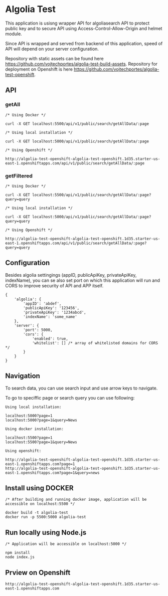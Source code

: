 # Algolia Test

This application is usisng wrapper API for algoliasearch API to protect public key and to secure API using Access-Control-Allow-Origin and helmet module.

Since API is wrapped and served from backend of this application, speed of API will depend on your server configuration.

Repository with static assets can be found here https://github.com/vojtechportes/algolia-test-build-assets. Repository for deployment on Openshift is here https://github.com/vojtechportes/algolia-test-openshift.

## API

### getAll

```
/* Using Docker */

curl -X GET localhost:5500/api/v1/public/search/getAllData/:page

/* Using local installation */

curl -X GET localhost:5000/api/v1/public/search/getAllData/:page

/* Using Openshift */

http://algolia-test-openshift-algolia-test-openshift.1d35.starter-us-east-1.openshiftapps.com/api/v1/public/search/getAllData/:page
```

### getFiltered

```
/* Using Docker */

curl -X GET localhost:5500/api/v1/public/search/getAllData/:page?query=query

/* Using local installation */

curl -X GET localhost:5000/api/v1/public/search/getAllData/:page?query=query

/* Using Openshift */

http://algolia-test-openshift-algolia-test-openshift.1d35.starter-us-east-1.openshiftapps.com/api/v1/public/search/getAllData/:page?query=query
```

## Configuration

Besides algolia settingings (appID, publicApiKey, privateApiKey, indexName), you can se also set port on which this application will run and CORS to improve security of API and APP itself.

```javsacript
{
	'algolia': {
		'appID': 'abdef',
		'publicApiKey': '123456',
		'privateApiKey': '1234abcd',
		'indexName': 'some_name'
	},
	'server': {
		'port': 5000,
		'cors': {
			'enabled': true,
			'whitelist': [] /* array of whitelisted domains for CORS */
		}
	}
}
```

## Navigation

To search data, you can use search input and use arrow keys to navigate.

To go to speciffic page or search query you can use following:


```
Using local installation:

localhost:5000?page=1
localhost:5000?page=1&query=News

Using docker installation:

localhost:5500?page=1
localhost:5500?page=1&query=News

Using openshift:

http://algolia-test-openshift-algolia-test-openshift.1d35.starter-us-east-1.openshiftapps.com?page=1
http://algolia-test-openshift-algolia-test-openshift.1d35.starter-us-east-1.openshiftapps.com?page=1&query=news
```

## Install using DOCKER

```
/* After building and running docker image, application will be accessible on localhost:5500 */

docker build -t algolia-test
docker run -p 5500:5000 algolia-test
```

## Run locally using Node.js

```
/* Application will be accessible on localhost:5000 */

npm install
node index.js
```

## Prview on Openshift

```
http://algolia-test-openshift-algolia-test-openshift.1d35.starter-us-east-1.openshiftapps.com
```